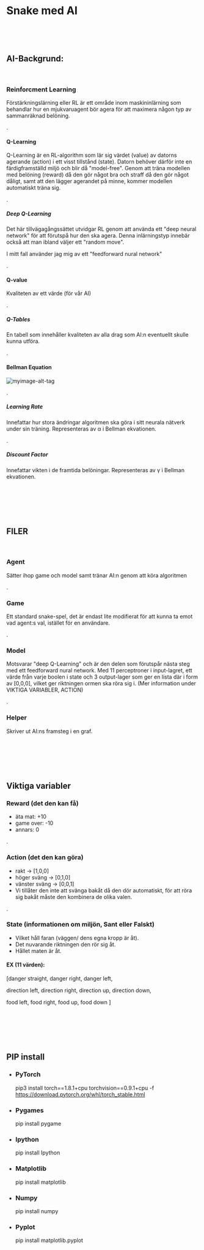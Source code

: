 # Snake med AI

&nbsp;

&nbsp;

## AI-Backgrund:

&nbsp;

### Reinforcment Learning
Förstärkningslärning eller RL är ett område inom maskininlärning som behandlar hur en mjukvaruagent bör agera för att maximera någon typ av sammanräknad belöning.

.

#### Q-Learning
Q-Learning är en RL-algorithm som lär sig värdet (value) av datorns agerande (action) i ett visst tillstånd (state). Datorn behöver därför inte en färdigframställd miljö och blir då "model-free". Genom att träna modellen med belöning (reward) då den gör något bra och straff då den gör något dåligt, samt att den lägger agerandet på minne, kommer modellen automatiskt träna sig.

.

##### Deep Q-Learning
Det här tillvägagångssättet utvidgar RL genom att använda ett "deep neural network" för att förutspå hur den ska agera. Denna inlärningstyp innebär också att man ibland väljer ett "random move".

I mitt fall använder jag mig av ett "feedforward nural network" 

.


#### Q-value
Kvaliteten av ett värde (för vår AI)

.

##### Q-Tables
En tabell som innehåller kvaliteten av alla drag som AI:n eventuellt skulle kunna utföra.

.

#### Bellman Equation

![myimage-alt-tag](https://miro.medium.com/max/1050/1*FHsbUXsJFg8xt5U2c-6y1A.png)

.

##### Learning Rate
Innefattar hur stora ändringar algoritmen ska göra i sitt neurala nätverk under sin träning. Representeras av α i Bellman ekvationen.

.

##### Discount Factor
Innefattar vikten i de framtida belöningar. Representeras av γ i Bellman ekvationen.

&nbsp;

&nbsp;

&nbsp;

## FILER

&nbsp;

### Agent
Sätter ihop game och model samt tränar AI:n genom att köra algoritmen

.

### Game
Ett standard snake-spel, det är endast lite modifierat för att kunna ta emot vad agent:s val, istället för en användare.

.

### Model
Motsvarar "deep Q-Learning" och är den delen som förutspår nästa steg med ett feedforward nural network.
Med 11 perceptroner i input-lagret, ett värde från varje boolen i state och 3 output-lager som ger en lista där i form av [0,0,0], vilket ger riktningen ormen ska röra sig i. 
(Mer information under VIKTIGA VARIABLER, ACTION)

.

### Helper
Skriver ut AI:ns framsteg i en graf.

&nbsp;

&nbsp;

&nbsp;

## Viktiga variabler

### Reward (det den kan få)
- äta mat:      +10
- game over:    -10
- annars:         0

.

### Action (det den kan göra)
- rakt          ->      [1,0,0]
- höger sväng   ->      [0,1,0]
- vänster sväng ->      [0,0,1]
- Vi tillåter den inte att svänga bakåt då den dör automatiskt, för att röra sig bakåt måste den kombinera de olika valen.

.

### State (informationen om miljön, Sant eller Falskt)
- Vilket håll faran (väggen/ dens egna kropp är åt).
- Det nuvarande riktningen den rör sig åt.
- Hållet maten är åt.

#### EX (11 värden):
[danger straight, danger right, danger left,

direction left, direction right,
direction up, direction down,

food left, food right,
food up, food down
]

&nbsp;

&nbsp;

&nbsp;

## PIP install

- ### PyTorch
    pip3 install torch==1.8.1+cpu torchvision==0.9.1+cpu -f https://download.pytorch.org/whl/torch_stable.html

- ### Pygames
    pip install pygame

- ### Ipython
    pip install Ipython

- ### Matplotlib
    pip install matplotlib

- ### Numpy
    pip install numpy

- ### Pyplot
    pip install matplotlib.pyplot







